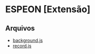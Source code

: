 # ESPEON [Extensão]

## Arquivos
- [background.js](docs/background.md)
- [record.js](docs/record.md)

